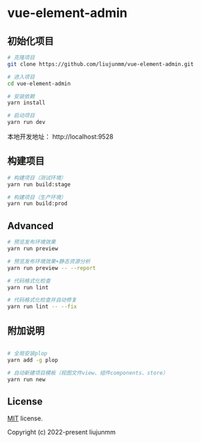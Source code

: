 <!--
 * @Author: liujun 18316880540@163.com
 * @Date: 2022-07-16 18:16:27
 * @LastEditors: liujun 18316880540@163.com
 * @LastEditTime: 2022-07-28 21:11:19
 * @FilePath: \vue-element-admin\README.md
 * @Description: 这是默认设置,请设置`customMade`, 打开koroFileHeader查看配置 进行设置: https://github.com/OBKoro1/koro1FileHeader/wiki/%E9%85%8D%E7%BD%AE
-->
# vue-element-admin

## 初始化项目

```bash
# 克隆项目
git clone https://github.com/liujunmm/vue-element-admin.git

# 进入项目
cd vue-element-admin

# 安装依赖
yarn install

# 启动项目
yarn run dev
```

本地开发地址： http://localhost:9528

## 构建项目

```bash
# 构建项目（测试环境）
yarn run build:stage

# 构建项目（生产环境）
yarn run build:prod
```

## Advanced

```bash
# 预览发布环境效果
yarn run preview

# 预览发布环境效果+静态资源分析
yarn run preview -- --report

# 代码格式化检查
yarn run lint

# 代码格式化检查并自动修复
yarn run lint -- --fix
```
## 附加说明
```bash

# 全局安装plop
yarn add -g plop

# 自动新建项目模板（视图文件view、组件components、store）
yarn run new
```

## License

[MIT](https://github.com/PanJiaChen/vue-admin-template/blob/master/LICENSE) license.

Copyright (c) 2022-present liujunmm
